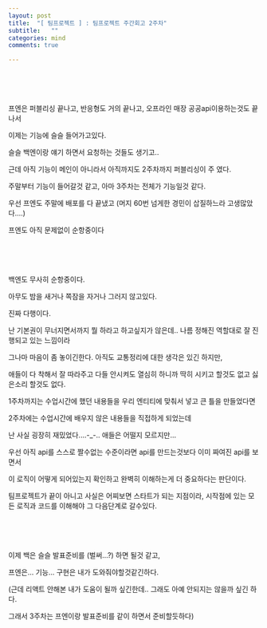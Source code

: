 ```yaml
---
layout: post
title:  "[ 팀프로젝트 ] : 팀프로젝트 주간회고 2주차"
subtitle:   ""
categories: mind
comments: true

---
```






<br>

<br>

<br>

프엔은 퍼블리싱 끝나고, 반응형도 거의 끝나고, 오프라인 매장 공공api이용하는것도 끝나서

이제는 기능에 슬슬 들어가고있다.

슬슬 백엔이랑 얘기 하면서 요청하는 것들도 생기고..

근데 아직 기능이 메인이 아니라서 아직까지도 2주차까지 퍼블리싱이 주 였다.

주말부터 기능이 들어갈것 같고, 아마 3주차는 전체가 기능일것 같다.

우선 프엔도 주말에 배포를 다 끝냈고 (머지 60번 넘게한 경민이 삽질하느라 고생많았다....)

프엔도 아직 문제없이 순항중이다

<br>

<br>

<br>

백엔도 무사히 순항중이다.

아무도 밤을 새거나 쪽잠을 자거나 그러지 않고있다.

진짜 다행이다.

난 기본권이 무너지면서까지 뭘 하라고 하고싶지가 않은데.. 나름 정해진 역할대로 잘 진행되고 있는 느낌이라

그나마 마음이 좀 놓이긴한다. 아직도 교통정리에 대한 생각은 있긴 하지만,

애들이 다 착해서 잘 따라주고 다들 안시켜도 열심히 하니까 딱히 시키고 할것도 없고 싫은소리 할것도 없다.

1주차까지는 수업시간에 했던 내용들을 우리 엔티티에 맞춰서 넣고 큰 틀을 만들었다면

2주차에는 수업시간에 배우지 않은 내용들을 직접하게 되었는데

난 사실 굉장히 재밌었다....-_-.. 애들은 어떨지 모르지만...

우선 아직 api를 스스로 짤수없는 수준이라면 api를 만드는것보다 이미 짜여진 api를 보면서 

이 로직이 어떻게 되어있는지 확인하고 완벽히 이해하는게 더 중요하다는 판단이다.

팀프로젝트가 끝이 아니고 사실은 어찌보면 스타트가 되는 지점이라, 시작점에 있는 모든 로직과 코드를 이해해야 그 다음단계로 갈수있다.

<br>

<br>

<br>

이제 백은 슬슬 발표준비를 (벌써...?) 하면 될것 같고, 

프엔은... 기능... 구현은 내가 도와줘야할것같긴하다.

(근데 리액트 안해본 내가 도움이 될까 싶긴한데.. 그래도 아예 안되지는 않을까 싶긴 하다.

그래서 3주차는 프엔이랑 발표준비를 같이 하면서 준비할듯하다)






























